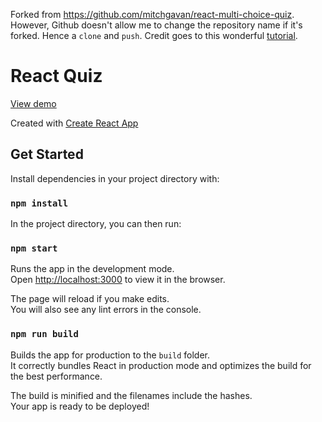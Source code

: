 Forked from https://github.com/mitchgavan/react-multi-choice-quiz. However, Github doesn't allow me to change the repository name if it's forked. Hence a `clone` and `push`. Credit goes to this wonderful [tutorial](http://mitchgavan.com/react-quiz/).

# React Quiz

[View demo](http://mitchgavan.com/react-multi-choice-quiz/)

Created with [Create React App](https://github.com/facebookincubator/create-react-app)

## Get Started
Install dependencies in your project directory with:
### `npm install`

In the project directory, you can then run:

### `npm start`

Runs the app in the development mode.<br>
Open [http://localhost:3000](http://localhost:3000) to view it in the browser.

The page will reload if you make edits.<br>
You will also see any lint errors in the console.

### `npm run build`

Builds the app for production to the `build` folder.<br>
It correctly bundles React in production mode and optimizes the build for the best performance.

The build is minified and the filenames include the hashes.<br>
Your app is ready to be deployed!
